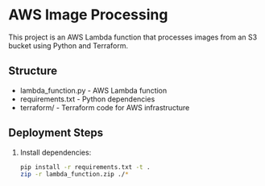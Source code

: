 # AWS Image Processing

This project is an AWS Lambda function that processes images from an S3 bucket using Python and Terraform.

## Structure
-  lambda_function.py - AWS Lambda function
- requirements.txt - Python dependencies
- terraform/ - Terraform code for AWS infrastructure

## Deployment Steps
1. Install dependencies:
   ```sh
   pip install -r requirements.txt -t .
   zip -r lambda_function.zip ./*

